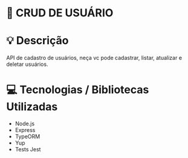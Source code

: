 # :rocket: CRUD DE USUÁRIO

# :bulb: Descrição

API de cadastro de usuários, neça vc pode cadastrar, listar, atualizar e deletar usuários.

# :computer: Tecnologias / Bibliotecas Utilizadas

- Node.js
- Express
- TypeORM
- Yup
- Tests Jest
